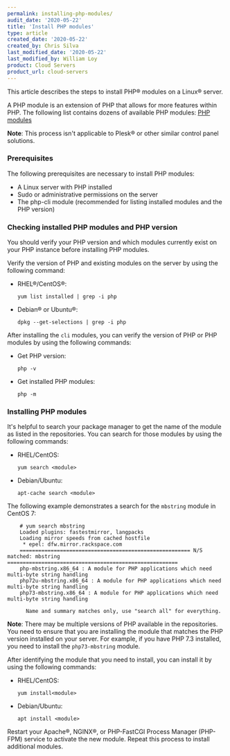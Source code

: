 ```yaml
---
permalink: installing-php-modules/
audit_date: '2020-05-22'
title: 'Install PHP modules'
type: article
created_date: '2020-05-22'
created_by: Chris Silva
last_modified_date: '2020-05-22'
last_modified_by: William Loy
product: Cloud Servers
product_url: cloud-servers
---
```



This article describes the steps to install PHP&reg; modules on a Linux&reg; server.


A PHP module is an extension of PHP that allows for more features within PHP. The following list contains dozens of available PHP modules: [PHP modules](https://www.php.net/manual/en/extensions.alphabetical.php)

**Note**: This process isn't applicable to Plesk&reg; or other similar control panel solutions.


### Prerequisites

The following prerequisites are necessary to install PHP modules:

   - A Linux server with PHP installed
   - Sudo or administrative permissions on the server
   - The php-cli module (recommended for listing installed modules and the PHP version)


### Checking installed PHP modules and PHP version

You should verify your PHP version and which modules currently exist on your PHP instance before installing PHP modules.

Verify the version of PHP and existing modules on the server by using the following command:

  - RHEL&reg;/CentOS&reg;:

       `yum list installed | grep -i php`

  - Debian&reg; or Ubuntu&reg;:

       `dpkg --get-selections | grep -i php`


After installing the `cli` modules, you can verify the version of PHP or PHP modules by using the following commands:

  - Get PHP version:

       `php -v`

  - Get installed PHP modules:

       `php -m`


### Installing PHP modules

It's helpful to search your package manager to get the name of the module as listed in the repositories. You can search for those modules by using the following commands:

  - RHEL/CentOS:

       `yum search <module>`

  - Debian/Ubuntu:

       `apt-cache search <module>`


The following example demonstrates a search for the `mbstring` module in CentOS 7:


        # yum search mbstring
        Loaded plugins: fastestmirror, langpacks
        Loading mirror speeds from cached hostfile
         * epel: dfw.mirror.rackspace.com
        ======================================================= N/S matched: mbstring =======================================================
        php-mbstring.x86_64 : A module for PHP applications which need multi-byte string handling
        php72u-mbstring.x86_64 : A module for PHP applications which need multi-byte string handling
        php73-mbstring.x86_64 : A module for PHP applications which need multi-byte string handling

          Name and summary matches only, use "search all" for everything.

**Note**: There may be multiple versions of PHP available in the repositories. You need to ensure that you are installing the module that matches the PHP version installed on your server. For example, if you have PHP 7.3 installed, you need to install the `php73-mbstring` module.


After identifying the module that you need to install, you can install it by using the following commands:

  - RHEL/CentOS:

       `yum install<module>`

  - Debian/Ubuntu:

       `apt install <module>`


Restart your Apache&reg;, NGINX&reg;, or PHP-FastCGI Process Manager (PHP-FPM) service to activate the new module. Repeat this process to install additional modules.
